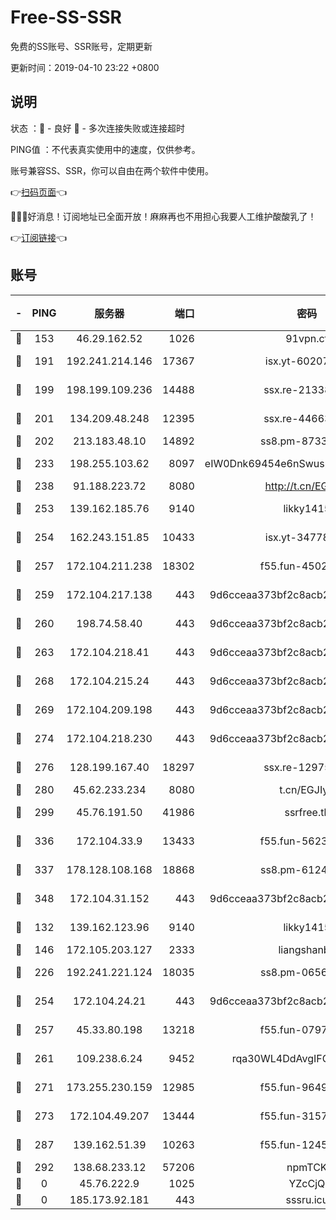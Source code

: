 # Free-SS-SSR

免费的SS账号、SSR账号，定期更新

更新时间：2019-04-10 23:22 +0800

## 说明

状态     ：🙂 - 良好 🙁 - 多次连接失败或连接超时

PING值   ：不代表真实使用中的速度，仅供参考。

账号兼容SS、SSR，你可以自由在两个软件中使用。

👉[扫码页面](https://liesauer.github.io/Free-SS-SSR/)👈

🎉🎉🎉好消息！订阅地址已全面开放！麻麻再也不用担心我要人工维护酸酸乳了！

👉[订阅链接](https://www.liesauer.net/yogurt/subscribe?ACCESS_TOKEN=DAYxR3mMaZAsaqUb)👈

## 账号

|-|PING|服务器|端口|密码|加密方式|区域|
|:----:|:----:|:-----:|-----:|:----:|:----:|:----:|
|🙂|153|46.29.162.52|1026|91vpn.cf|rc4-md5|RU|
|🙂|191|192.241.214.146|17367|isx.yt-60207601|aes-256-cfb|US|
|🙂|199|198.199.109.236|14488|ssx.re-21338786|aes-256-cfb|US|
|🙂|201|134.209.48.248|12395|ssx.re-44663081|aes-256-cfb|US|
|🙂|202|213.183.48.10|14892|ss8.pm-87338912|rc4-md5|RU|
|🙂|233|198.255.103.62|8097|eIW0Dnk69454e6nSwuspv9DmS201tQ0D|aes-256-cfb|US|
|🙂|238|91.188.223.72|8080|http://t.cn/EGJIyrl|rc4-md5|RU|
|🙂|253|139.162.185.76|9140|likky1415|aes-256-cfb|DE|
|🙂|254|162.243.151.85|10433|isx.yt-34778816|aes-256-cfb|US|
|🙂|257|172.104.211.238|18302|f55.fun-45027233|aes-256-cfb|US|
|🙂|259|172.104.217.138|443|9d6cceaa373bf2c8acb22e60b6a58be6|aes-256-cfb|US|
|🙂|260|198.74.58.40|443|9d6cceaa373bf2c8acb22e60b6a58be6|aes-256-cfb|US|
|🙂|263|172.104.218.41|443|9d6cceaa373bf2c8acb22e60b6a58be6|aes-256-cfb|US|
|🙂|268|172.104.215.24|443|9d6cceaa373bf2c8acb22e60b6a58be6|aes-256-cfb|US|
|🙂|269|172.104.209.198|443|9d6cceaa373bf2c8acb22e60b6a58be6|aes-256-cfb|US|
|🙂|274|172.104.218.230|443|9d6cceaa373bf2c8acb22e60b6a58be6|aes-256-cfb|US|
|🙂|276|128.199.167.40|18297|ssx.re-12975235|aes-256-cfb|SG|
|🙂|280|45.62.233.234|8080|t.cn/EGJIyrl|rc4-md5|CA|
|🙂|299|45.76.191.50|41986|ssrfree.tk|aes-256-cfb|SG|
|🙂|336|172.104.33.9|13433|f55.fun-56236009|aes-256-cfb|SG|
|🙂|337|178.128.108.168|18868|ss8.pm-61244381|aes-256-cfb|SG|
|🙂|348|172.104.31.152|443|9d6cceaa373bf2c8acb22e60b6a58be6|aes-256-cfb|US|
|🙂|132|139.162.123.96|9140|likky1415|aes-256-cfb|JP|
|🙂|146|172.105.203.127|2333|liangshanbo|chacha20|JP|
|🙂|226|192.241.221.124|18035|ss8.pm-06567383|aes-256-cfb|US|
|🙂|254|172.104.24.21|443|9d6cceaa373bf2c8acb22e60b6a58be6|aes-256-cfb|US|
|🙂|257|45.33.80.198|13218|f55.fun-07974196|aes-256-cfb|US|
|🙂|261|109.238.6.24|9452|rqa30WL4DdAvgIFG6Fs3znzTa|aes-256-cfb|FR|
|🙂|271|173.255.230.159|12985|f55.fun-96498038|aes-256-cfb|US|
|🙂|273|172.104.49.207|13444|f55.fun-31573422|aes-256-cfb|SG|
|🙂|287|139.162.51.39|10263|f55.fun-12455143|aes-256-cfb|SG|
|🙂|292|138.68.233.12|57206|npmTCK|rc4-md5|US|
|🙁|0|45.76.222.9|1025|YZcCjQ|rc4-md5|JP|
|🙁|0|185.173.92.181|443|sssru.icu|rc4-md5|RU|
